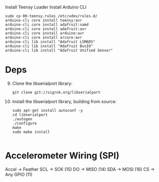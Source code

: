 Install Teensy Loader
Install Arduino CLI

```
sudo cp 00-teensy.rules /etc/udev/rules.d/
arduino-cli core install teensy:avr
arduino-cli core install adafruit:samd
arduino-cli core install adafruit:avr
arduino-cli core install arduino:avr
arduino-cli core install arcore:avr
arduino-cli lib install "Adafruit LSM6DS"
arduino-cli lib install "Adafruit BusIO"
arduino-cli lib install "Adafruit Unified Sensor"

```

# Deps
9. Clone the libserialport library:
    ```
    git clone git://sigrok.org/libserialport
    ```
10. Install the libserialport library, building from source:
    ```
    sudo apt-get install autoconf -y
    cd libserialport
    ./autogen
    ./configure
    make
    sudo make install


# Accelerometer Wiring (SPI)
Accel -> Feather
SCL -> SCK (15)
DO -> MISO (14)
SDA -> MOSI (16)
CS -> Any GPIO (11)

